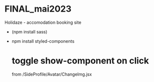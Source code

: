 # FINAL_mai2023

Holidaze - accomodation booking site

<!-- - npx create-react-app holidaze -->

- (npm install sass)
- npm install styled-components
    <!-- - npm i @reduxjs/toolkit react-redux -->
    <!-- - npm i react-router-dom -->
  <!-- - (npm i react-hook-form)
- (npm i @hookform/resolvers yup) -->

- Use framework for styling (ant.design)
- Use framework for building (react)

- Validation text for form
- Hover effects on buttons
- Change title
- HTML and CSS validation

---

- Fetch listings
- Authentication/Registration
- Login

# Redux w/payload example:

search: profileImg
file: Components/SideProfile/Avatar/InputNewAvatar.jsx + Redux/AvatarSlice.js

# Redirect to a anotehr page on click

<!-- <button onClick={() => dispatch(logout())}><Link to="/Logout">LoggedOut</Link></button> -->

# toggle show-component on click

from /SideProfile/Avatar/ChangeImg.jsx

<!--
        <button onClick={() => setIsToggled(!isToggled)}>Edit profile image</button>
        {isToggled && <InputNewAvatar />} -->
